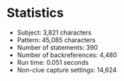 # Statistics

<!-- %% svg-grid: none -->

* Subject: 3,821 characters
* Pattern: 45,085 characters
* Number of statements: 390
* Number of backreferences: 4,480
* Run time: 0.051 seconds
* Non-clue capture settings: 14,624
